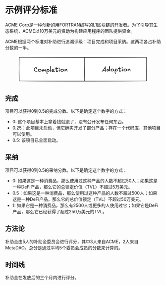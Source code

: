 # 示例评分标准

ACME Corp是一种创新的用FORTRAN编写的L1区块链的开发者。为了引导其生态系统，ACME以10万美元的资助为构建应用程序的团队提供资金。

ACME根据两个标准对补助进行追溯评级：项目完成和项目采纳。这两项各占补助分数的一半。

<figure><img src="../.gitbook/assets/rubric-score.png" alt="评分机制"><figcaption></figcaption></figure>

## 完成

项目可以获得0到0.5的完成分数。以下是确定这个数字的方式：

- 0: 这个项目基本上拿着钱就跑了，没有公开发布任何东西。
- 0.25：此项目未启动，但它确实开发了部分产品；存在一个代码库，其他项目可以使用。
- 0.5: 该项目已全面启动。

## 采纳

项目可以获得0到0.5的采纳分数。以下是确定这个数字的方式：

- 0: 如果这是一种消费品，那么使用过这种产品的人数不超过50人；如果这是一种DeFi产品，那么它的总锁定价值（TVL）不超过5万美元。
- 0.5：如果这是一种消费品，那么使用过这种产品的人数不超过500人；如果这是一种DeFi产品，那么它的总价值锁定（TVL）不超过50万美元。
- 1: 如果它是一种消费品，那么有2500人或更多的人使用过它；如果它是DeFi产品，那么它已经获得了超过250万美元的TVL。

## 方法论

补助金由5人的补助金委员会进行评分，其中3人来自ACME，2人来自MetaDAO。总分是通过平均5个委员会成员的分数来计算的。

## 时间线

补助金在发放后的三个月内进行评分。

